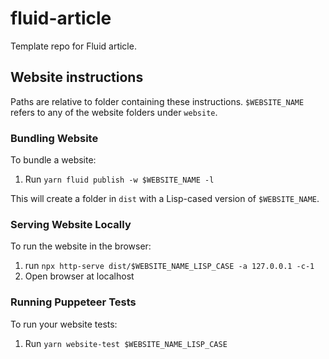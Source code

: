 # fluid-article
Template repo for Fluid article.

## Website instructions

Paths are relative to folder containing these instructions. `$WEBSITE_NAME` refers to any of the website
folders under `website`.

### Bundling Website

To bundle a website:
1. Run `yarn fluid publish -w $WEBSITE_NAME -l`

This will create a folder in `dist` with a Lisp-cased version of `$WEBSITE_NAME`.

### Serving Website Locally

To run the website in the browser:
1. run `npx http-serve dist/$WEBSITE_NAME_LISP_CASE -a 127.0.0.1 -c-1`
2. Open browser at localhost

### Running Puppeteer Tests

To run your website tests:
1. Run `yarn website-test $WEBSITE_NAME_LISP_CASE`
